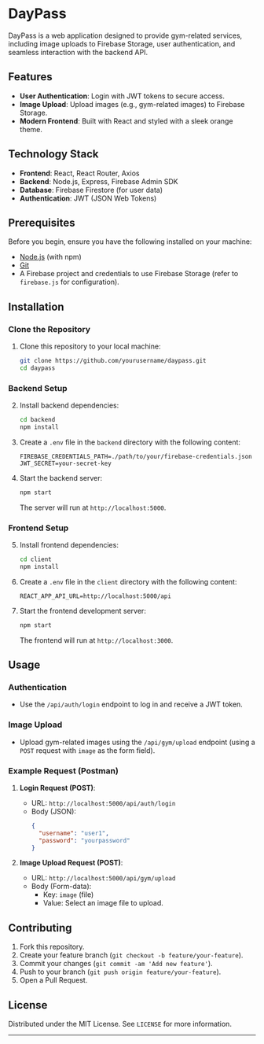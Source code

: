 # DayPass

DayPass is a web application designed to provide gym-related services, including image uploads to Firebase Storage, user authentication, and seamless interaction with the backend API.

## Features

- **User Authentication**: Login with JWT tokens to secure access.
- **Image Upload**: Upload images (e.g., gym-related images) to Firebase Storage.
- **Modern Frontend**: Built with React and styled with a sleek orange theme.

## Technology Stack

- **Frontend**: React, React Router, Axios
- **Backend**: Node.js, Express, Firebase Admin SDK
- **Database**: Firebase Firestore (for user data)
- **Authentication**: JWT (JSON Web Tokens)

## Prerequisites

Before you begin, ensure you have the following installed on your machine:

- [Node.js](https://nodejs.org/) (with npm)
- [Git](https://git-scm.com/)
- A Firebase project and credentials to use Firebase Storage (refer to `firebase.js` for configuration).

## Installation

### Clone the Repository

1. Clone this repository to your local machine:

    ```bash
    git clone https://github.com/yourusername/daypass.git
    cd daypass
    ```

### Backend Setup

2. Install backend dependencies:

    ```bash
    cd backend
    npm install
    ```

3. Create a `.env` file in the `backend` directory with the following content:

    ```env
    FIREBASE_CREDENTIALS_PATH=./path/to/your/firebase-credentials.json
    JWT_SECRET=your-secret-key
    ```

4. Start the backend server:

    ```bash
    npm start
    ```

   The server will run at `http://localhost:5000`.

### Frontend Setup

5. Install frontend dependencies:

    ```bash
    cd client
    npm install
    ```

6. Create a `.env` file in the `client` directory with the following content:

    ```env
    REACT_APP_API_URL=http://localhost:5000/api
    ```

7. Start the frontend development server:

    ```bash
    npm start
    ```

   The frontend will run at `http://localhost:3000`.

## Usage

### Authentication

- Use the `/api/auth/login` endpoint to log in and receive a JWT token.
  
### Image Upload

- Upload gym-related images using the `/api/gym/upload` endpoint (using a `POST` request with `image` as the form field).

### Example Request (Postman)

1. **Login Request (POST)**:
    - URL: `http://localhost:5000/api/auth/login`
    - Body (JSON):
      ```json
      {
        "username": "user1",
        "password": "yourpassword"
      }
      ```

2. **Image Upload Request (POST)**:
    - URL: `http://localhost:5000/api/gym/upload`
    - Body (Form-data):
      - Key: `image` (file)
      - Value: Select an image file to upload.

## Contributing

1. Fork this repository.
2. Create your feature branch (`git checkout -b feature/your-feature`).
3. Commit your changes (`git commit -am 'Add new feature'`).
4. Push to your branch (`git push origin feature/your-feature`).
5. Open a Pull Request.

## License

Distributed under the MIT License. See `LICENSE` for more information.

---

